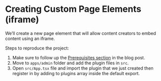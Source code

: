 # Creating Custom Page Elements (iframe)

We’ll create a new page element that will allow content creators to embed content using an iframe.

Steps to reproduce the project:

1. Make sure to follow up the [Prerequisites section](https://docs.webiny.com/docs/webiny-apps/page-builder/development/creating-iframe-element-plugin) in the blog post.
2. Move to `apps/admin` folder and add the plugin files in `src`.
3. Open `src/App.tsx` file and import the plugin that we just created then register in by adding to plugins array inside the default export.